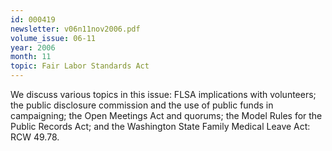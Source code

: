 ```yaml
---
id: 000419
newsletter: v06n11nov2006.pdf
volume_issue: 06-11
year: 2006
month: 11
topic: Fair Labor Standards Act
---
```


We discuss various topics in this issue: FLSA implications with volunteers; the public disclosure commission and the use of public funds in campaigning; the Open Meetings Act and quorums; the Model Rules for the Public Records Act; and the Washington State Family Medical Leave Act: RCW 49.78.